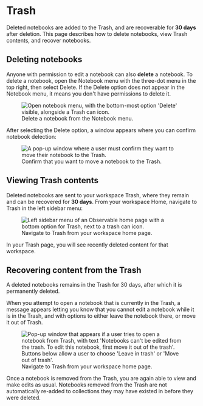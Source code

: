 # Trash

Deleted notebooks are added to the Trash, and are recoverable for **30 days** after deletion. This page describes how to delete notebooks, view Trash contents, and recover notebooks.

## Deleting notebooks

Anyone with permission to edit a notebook can also **delete** a notebook. To delete a notebook, open the Notebook menu with the three-dot menu in the top right, then select Delete. If the Delete option does not appear in the Notebook menu, it means you don't have permissions to delete it. 

<figure>
  <img 
  class="screenshot w-40"
  src="/accounts-workspaces/assets/delete-notebook.png"
  alt="Open notebook menu, with the bottom-most option 'Delete' visible, alongside a Trash can icon."
  />
  <figcaption>Delete a notebook from the Notebook menu.</figcaption>
</figure>

After selecting the Delete option, a window appears where you can confirm notebook delection:

<figure>
  <img 
  class="screenshot w-80"
  src="/accounts-workspaces/assets/move-to-trash-confirm.png"
  alt="A pop-up window where a user must confirm they want to move their notebook to the Trash."
  />
  <figcaption>Confirm that you want to move a notebook to the Trash.</figcaption>
</figure>

## Viewing Trash contents

Deleted notebooks are sent to your workspace Trash, where they remain and can be recovered for **30 days**. From your workspace Home, navigate to Trash in the left sidebar menu:

<figure>
  <img 
  class="screenshot w-30"
  src="/accounts-workspaces/assets/trash-home.png"
  alt="Left sidebar menu of an Observable home page with a bottom option for Trash, next to a trash can icon."
  />
  <figcaption>Navigate to Trash from your workspace home page.</figcaption>
</figure>

In your Trash page, you will see recently deleted content for that workspace.

## Recovering content from the Trash

A deleted notebooks remains in the Trash for 30 days, after which it is permanently deleted.

When you attempt to open a notebook that is currently in the Trash, a message appears letting you know that you cannot edit a notebook while it is in the Trash, and with options to either leave the notebook there, or move it out of Trash. 

<figure>
  <img 
  class="screenshot w-70"
  src="/accounts-workspaces/assets/notebook-in-trash-alert.png"
  alt="Pop-up window that appears if a user tries to open a notebook from Trash, with text 'Notebooks can't be edited from the trash. To edit this notebook, first move it out of the trash'. Buttons below allow a user to choose 'Leave in trash' or 'Move out of trash'."
  />
  <figcaption>Navigate to Trash from your workspace home page.</figcaption>
</figure>

Once a notebook is removed from the Trash, you are again able to view and make edits as usual. Notebooks removed from the Trash are not automatically re-added to collections they may have existed in before they were deleted.